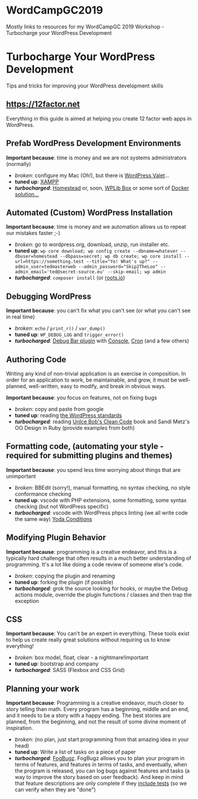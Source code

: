 # WordCampGC2019
Mostly links to resources for my WordCampGC 2019 Workshop - Turbocharge your WordPress Development

# Turbocharge Your WordPress Development
Tips and tricks for improving your WordPress development skills

## https://12factor.net

Everything in this guide is aimed at helping you create 12 factor web apps in WordPress.

## Prefab WordPress Development Environments

**Important because**: time is money and we are not systems administrators (normally)

* _broken_: configure my Mac (Oh!), but there is [WordPress Valet](https://aaemnnost.tv/wp-cli-commands/valet/)…
* **tuned up**: [XAMPP](https://www.apachefriends.org/)
* **_turbocharged_**: [Homestead](https://laravel.com/docs/5.7/homestead) 
  or, soon, [WPLib Box](https://github.com/wplib/wplib-box) or some 
  sort of [Docker solution…](https://ghost.kontena.io/running-your-wordpress-site-in-containers/)

## Automated (Custom) WordPress Installation

**Important because**: time is money and we automation allows us to repeat our mistakes faster ;-)

* _broken_: go to wordpress.org, download, unzip, run installer etc.
* **tuned up**: `wp core download; wp config create --dbname=whatever --dbuser=homestead --dbpass=secret; wp db create; wp core install --url=https://something.test --title="Yo! What's up?" --admin_user=tedmasterweb --admin_password="Skip2TheLoo" --admin_email='ted@secret-source.eu' --skip-email; wp admin`
* **_turbocharged_**: `composer install` (or [roots.io](https://roots.io))

## Debugging WordPress

**Important because**: you can't fix what you can't see (or what you can't see in real time)

* _broken_: `echo` / `print_r()` / `var_dump()`
* **tuned up**: `WP_DEBUG_LOG` and `trigger_error()`
* **_turbocharged_**: [Debug Bar plugin](https://wordpress.org/plugins/debug-bar/) with [Console](https://wordpress.org/plugins/debug-bar-console/), [Cron](https://wordpress.org/plugins/debug-bar-cron/) (and a few others)

## Authoring Code

Writing any kind of non-trivial application is an exercise in composition.
In order for an application to work, be maintainable, and grow, it must
be well-planned, well-written, easy to modify, and break in obvious ways.

**Important because**: you focus on features, not on fixing bugs

* _broken_: copy and paste from google
* **tuned up**: reading [the WordPress standards](https://make.wordpress.org/core/handbook/)
* **_turbocharged_**: reading [Unlce Bob's Clean Code](https://www.amazon.com/Clean-Code-Handbook-Software-Craftsmanship/dp/0132350882) book and Sandi Metz's OO Design in Ruby (provide examples from both)

## Formatting code, (automating your style - required for submitting plugins and themes)

**Important because**: you spend less time worrying about things that are unimportant

* _broken_: BBEdit (sorry!), manual formatting, no syntax checking, no style 
    conformance checking
* **tuned up**: vscode with PHP extensions, some formatting, some syntax 
    checking (but not WordPress specific)
* **_turbocharged_**: vscode with WordPress phpcs linting (we all write 
    code the same way) [Yoda Conditions](https://make.wordpress.org/core/handbook/best-practices/coding-standards/php/)

## Modifying Plugin Behavior

**Important because**: programming is a creative endeavor, and this is a 
typically hard challenge that often results in a much better understanding 
of programming. It's a lot like doing a code review of someone else's code.

* _broken_: copying the plugin and renaming
* **tuned up**: forking the plugin (if possible)
* **_turbocharged_**: grok the source looking for hooks, or maybe the 
    Debug actions module, override the plugin functions / classes and 
    then trap the exception

## CSS

**Important because**: You can't be an expert in everything. These tools
exist to help us create really great solutions without requiring us to
know everything!

* _broken_: box model, float, clear - a nightmare!important
* **tuned up**: bootstrap and company
* **_turbocharged_**: SASS (Flexbox and CSS Grid)

## Planning your work

**Important because**: Programming is a creative endeavor, much closer 
to story telling than math. Every program has a beginning, middle and an
end, and it needs to be a story with a happy ending. The best stories
are planned, from the beginning, and not the result of some divine 
moment of inspiration.

* _broken_: (no plan, just start programming from that amazing idea in your head)
* **tuned up**: Write a list of tasks on a piece of paper
* **_turbocharged_**: [FogBugz](https://www.fogbugz.com/). FogBugz allows 
    you to plan your program in terms of features, and features in terms 
    of tasks, and eventually, when the program is released, you can log
    bugs against features and tasks (a way to improve the story based on
    user feedback). And keep in mind that feature descriptions are only
    complete if they [include tests](https://www.smashingmagazine.com/2017/12/automated-testing-wordpress-plugins-phpunit/) (so we can verify when they are "done")
